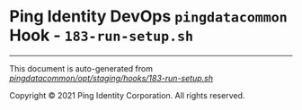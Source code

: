 
# Ping Identity DevOps `pingdatacommon` Hook - `183-run-setup.sh`

---
This document is auto-generated from _[pingdatacommon/opt/staging/hooks/183-run-setup.sh](https://github.com/pingidentity/pingidentity-docker-builds/blob/master/pingdatacommon/opt/staging/hooks/183-run-setup.sh)_

Copyright © 2021 Ping Identity Corporation. All rights reserved.
